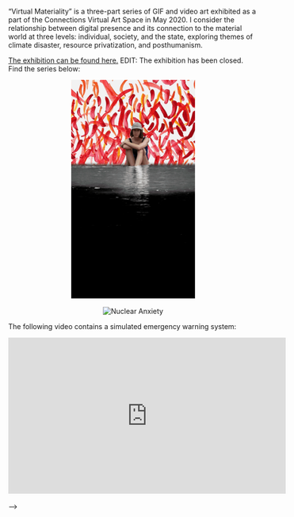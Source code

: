 <!-- ---
layout: content
title:  Virtual Materiality
preview: /assets/img/time-to-go-outside-version-4-loop-720p.gif?auto=yes
section: portfolio
permalink: /virtual-materiality
---

<!-- <div style="padding:56.31% 0 0 0;position:relative;"><iframe src="https://player.vimeo.com/video/326200777" style="position:absolute;top:0;left:0;width:100%;height:100%;" frameborder="0" allow="autoplay; fullscreen" allowfullscreen></iframe></div><script src="https://player.vimeo.com/api/player.js"></script> -->

<!-- <img src="assets\img\CybermimeticsPoster.jpg" alt="Event Poster"> -->

<br>
“Virtual Materiality” is a three-part series of GIF and video art exhibited as a part of the Connections Virtual Art Space in May 2020. I consider the relationship between digital presence and its connection to the material world at three levels: individual, society, and the state, exploring themes of climate disaster, resource privatization, and posthumanism.

<a href="https://www.connectionsartspace.com/virtual-materiality">The exhibition can be found here.</a> EDIT: The exhibition has been closed. Find the series below:

<p align="center"><img src="\assets\img\megan-river-gif---nuclear-anxiety.gif" alt="Nuclear Anxiety" width="250" height="auto"></p>

<p align="center"><img src="\assets\img\time-to-go-outside-version-4-loop-720p.gif?auto=yes" alt="Nuclear Anxiety" width="720" height="auto"></p>

The following video contains a simulated emergency warning system:
<p align="center"><iframe width="560" height="315" src="https://www.youtube.com/embed/N0Qn8A4HjwI" title="Earthquake Delivery" frameborder="0" allow="accelerometer; autoplay; clipboard-write; encrypted-media; gyroscope; picture-in-picture" allowfullscreen></iframe></p> -->